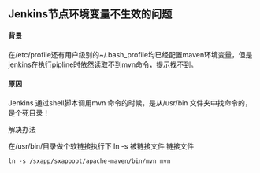 ## Jenkins节点环境变量不生效的问题



#### 背景

  在/etc/profile还有用户级别的~/.bash_profile均已经配置maven环境变量，但是jenkins在执行pipline时依然读取不到mvn命令，提示找不到。



#### 原因

  Jenkins 通过shell脚本调用mvn 命令的时候，是从/usr/bin 文件夹中找命令的，是个死目录！



解决办法

  在/usr/bin/目录做个软链接执行下 ln -s  被链接文件  链接文件

```shell
ln -s /sxapp/sxappopt/apache-maven/bin/mvn mvn
```

